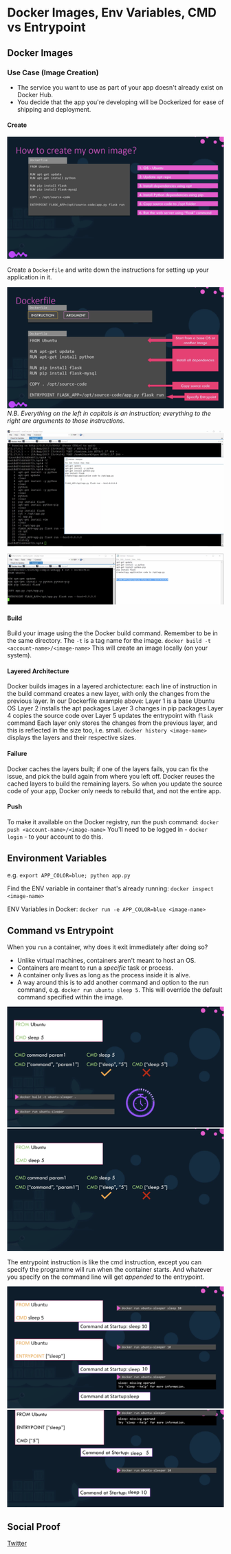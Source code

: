 <!-- This is a template you can use for quick progress days. It removes a lot of the steps we encourage you to share in the longer template 000-DAY-ARTICLE-LONG-TEMPLATE.MD-->

# Docker Images, Env Variables, CMD vs Entrypoint

## Docker Images

### Use Case (Image Creation)

- The service you want to use as part of your app doesn't already exist on Docker Hub.
- You decide that the app you're developing will be Dockerized for ease of shipping and deployment.

#### Create

![dockerfile](/Journey/031/dockerfile.png)

Create a `Dockerfile` and write down the instructions for setting up your application in it.

![dockerfile](/Journey/031/instructions.png)
_N.B. Everything on the left in capitals is an instruction; everything to the right are arguments to those instructions._

![dockerfile](/Journey/031/tut1.png)

![dockerfile](/Journey/031/tut2.png)

#### Build

Build your image using the the Docker build command. Remember to be in the same directory. The `-t` is a tag name for the image.
`docker build -t <account-name>/<image-name>` This will create an image locally (on your system).

#### Layered Architecture

Docker builds images in a layered archictecture: each line of instruction in the build command creates a new layer, with only the changes from the previous layer.
In our Dockerfile example above:
Layer 1 is a base Ubuntu OS
Layer 2 installs the apt packages
Layer 3 changes in pip packages
Layer 4 copies the source code over
Layer 5 updates the entrypoint with `flask` command
Each layer only stores the changes from the previous layer, and this is reflected in the size too, i.e. small.
`docker history <image-name>` displays the layers and their respective sizes.

#### Failure

Docker caches the layers built; if one of the layers fails, you can fix the issue, and pick the build again from where you left off. Docker reuses the cached layers to build the remaining layers. So when you update the source code of your app, Docker only needs to rebuild that, and not the entire app.

#### Push

To make it available on the Docker registry, run the push command:
`docker push <account-name>/<image-name>`
You'll need to be logged in - `docker login` - to your account to do this.

## Environment Variables

e.g. `export APP_COLOR=blue; python app.py`

Find the ENV variable in container that's already running:
`docker inspect <image-name>`

ENV Variables in Docker:
`docker run -e APP_COLOR=blue <image-name>`

## Command vs Entrypoint

When you `run` a container, why does it exit immediately after doing so?

- Unlike virtual machines, containers aren't meant to host an OS.
- Containers are meant to run a _specific_ task or process.
- A container only lives as long as the process inside it is alive.
- A way around this is to add another command and option to the run command, e.g. `docker run ubuntu sleep 5`. This will override the default command specified within the image.

![command-1](/Journey/031/cmd1.png)
![command-2](/Journey/031/cmd2.png)

The entrypoint instruction is like the cmd instruction, except you can specify the programme will run when the container starts. And whatever you specify on the command line will get _appended_ to the entrypoint.

![entrypoint-1](/Journey/031/entrypoint1.png)
![entrypoint-2](/Journey/031/entrypoint2.png)

## Social Proof

[Twitter](link)
